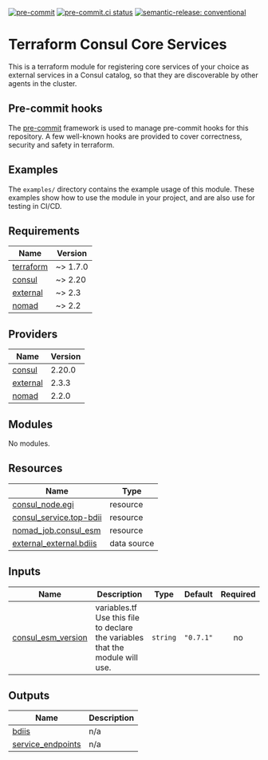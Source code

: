 [![pre-commit](https://img.shields.io/badge/pre--commit-enabled-brightgreen?logo=pre-commit&logoColor=white)](https://github.com/pre-commit/pre-commit) [![pre-commit.ci status](https://results.pre-commit.ci/badge/github/brucellino/terraform-consul-core-services/main.svg)](https://results.pre-commit.ci/latest/github/brucellino/terraform-consul-core-services/main) [![semantic-release: conventional](https://img.shields.io/badge/semantic--release-conventional-e10079?logo=semantic-release)](https://github.com/semantic-release/semantic-release)

# Terraform Consul Core Services

This is a terraform module for registering core services of your choice as external services in a Consul catalog, so that they are discoverable by other agents in the cluster.


## Pre-commit hooks


The [pre-commit](https://pre-commit.com) framework is used to manage pre-commit hooks for this repository.
A few well-known hooks are provided to cover correctness, security and safety in terraform.

## Examples

The `examples/` directory contains the example usage of this module.
These examples show how to use the module in your project, and are also use for testing in CI/CD.

<!-- BEGIN_TF_DOCS -->
## Requirements

| Name | Version |
|------|---------|
| <a name="requirement_terraform"></a> [terraform](#requirement\_terraform) | ~> 1.7.0 |
| <a name="requirement_consul"></a> [consul](#requirement\_consul) | ~> 2.20 |
| <a name="requirement_external"></a> [external](#requirement\_external) | ~> 2.3 |
| <a name="requirement_nomad"></a> [nomad](#requirement\_nomad) | ~> 2.2 |

## Providers

| Name | Version |
|------|---------|
| <a name="provider_consul"></a> [consul](#provider\_consul) | 2.20.0 |
| <a name="provider_external"></a> [external](#provider\_external) | 2.3.3 |
| <a name="provider_nomad"></a> [nomad](#provider\_nomad) | 2.2.0 |

## Modules

No modules.

## Resources

| Name | Type |
|------|------|
| [consul_node.egi](https://registry.terraform.io/providers/hashicorp/consul/latest/docs/resources/node) | resource |
| [consul_service.top-bdii](https://registry.terraform.io/providers/hashicorp/consul/latest/docs/resources/service) | resource |
| [nomad_job.consul_esm](https://registry.terraform.io/providers/hashicorp/nomad/latest/docs/resources/job) | resource |
| [external_external.bdiis](https://registry.terraform.io/providers/hashicorp/external/latest/docs/data-sources/external) | data source |

## Inputs

| Name | Description | Type | Default | Required |
|------|-------------|------|---------|:--------:|
| <a name="input_consul_esm_version"></a> [consul\_esm\_version](#input\_consul\_esm\_version) | variables.tf Use this file to declare the variables that the module will use. | `string` | `"0.7.1"` | no |

## Outputs

| Name | Description |
|------|-------------|
| <a name="output_bdiis"></a> [bdiis](#output\_bdiis) | n/a |
| <a name="output_service_endpoints"></a> [service\_endpoints](#output\_service\_endpoints) | n/a |
<!-- END_TF_DOCS -->
